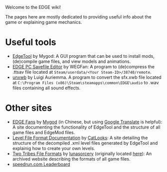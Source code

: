 Welcome to the EDGE wiki!

The pages here are mostly dedicated to providing useful info about the game or explaining game mechanics.

# Useful tools
- [EdgeTool](https://github.com/Mygod/EDGE/releases/tag/9.2.0) by Mygod: A GUI program that can be used to install mods, (de)compile game files, and view models and animations.
- [EDGE PC Savefile Editor](https://github.com/WEGFan/Edge-PC-Savefile-Editor) by WEGFan: A program to (de)compress the .ttsav file located at `Steam/userdata/<Your Steam-ID>/38740/remote`.
- [unxwb](http://aluigi.altervista.org/papers.htm#xbox) by Luigi Auriemma. A program to convert the sfx.xwb file located at `C:\Program Files (x86)\Steam\steamapps\common\EDGE\audio` to .wav files containing all sound effects.

# Other sites
- [EDGE Fans](https://edgefans.mygod.be/edgefans.tk/index.html) by [Mygod](https://github.com/Mygod) (in Chinese, but using [Google Translate](https://edgefans-mygod-be.translate.goog/edgefans.tk/index.html?_x_tr_sl=zh-CN&_x_tr_tl=en) is helpful): A site documenting the functionality of EdgeTool and the structure of all game files and EdgeMod files.
- [Level File Format Documentation](https://catlooks.github.io/edge/doc/) by [CatLooks](https://github.com/CatLooks): A site detailing the structure of the decompiled .xml level files generated by EdgeTool and explainig how to create your own levels.
- [Two Tribes File Formats](https://robin-mu.github.io/EDGE/File%20Formats/) by [lunasorcery](https://github.com/lunasorcery) (originally located [here](http://will.kirk.by/labs/tt)): An archived website describing the formats of all game files.
- [speedrun.com Leaderboard](https://www.speedrun.com/edge)
